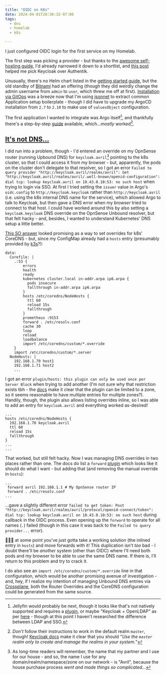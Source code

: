 ```yaml
---
title: "OIDC on K8s"
date: 2024-04-01T20:36:32-07:00
tags:
  - dns
  - homelab
  - k8s

---
```

I just configured OIDC login for the first service on my Homelab.
<!--more-->
The first step was picking a provider - but thanks to the [awesome self-hosting guide](https://github.com/awesome-foss/awesome-sysadmin?tab=readme-ov-file#identity-management---single-sign-on-sso), I'd already narrowed it down to a shortlist, and [this post](https://old.reddit.com/r/selfhosted/comments/ub7dvb/authentik_or_keycloak/) helped me pick Keycloak over Authentik.

Unusually, there's no Helm chart listed in the [getting started guide](https://www.keycloak.org/getting-started/getting-started-kube), but the old standby of [Bitnami](https://github.com/bitnami/charts/tree/main/bitnami/keycloak) had an offering (though they did weirdly change the admin username from `admin` to `user`, which threw me off at first). [Installation via GitOps](https://gitea.scubbo.org/scubbo/helm-charts/commit/1d56a131b71315fb3c1fb2a3b2b39d099b0f605d) was a breeze now that I'm using [jsonnet](https://jsonnet.org/) to extract common Application setup boilerplate - though I did have to upgrade my ArgoCD installation from `2.7` to `2.10` to make use of `valuesObject` configuration.

The first application I wanted to integrate was Argo itself[^jellyfin-plugin], and thankfully there's a step-by-step [guide](https://argo-cd.readthedocs.io/en/stable/operator-manual/user-management/keycloak/) available, which..._mostly_ worked[^realm].

## [It's not DNS...](https://www.cyberciti.biz/media/new/cms/2017/04/dns.jpg)

I did run into a problem, though - I'd entered an override on my OpnSense router (running Upbound DNS) for `keycloak.avril`[^avril] pointing to the k8s cluster, so that I could access it from my browser - but, apparently, the pods on the cluster don't delegate to that resolver, so I got an error `Failed to query provider "http://keycloak.avril/realms/avril": Get "http://keycloak.avril/realms/avril/.well-known/openid-configuration": dial tcp: lookup keycloak.avril on 10.43.0.10:53: no such host` when trying to login via SSO. At first I tried setting the `issuer` value in Argo's `oidc.config` to `http://keycloak.keycloak` rather than `http://keycloak.avril` (i.e. using the k8s internal DNS name for the service), which allowed Argo to talk to Keycloak, but then gave a DNS error when my _browser_ tried to connect to that host. I could have worked around this by also setting a `keycloak.keycloak` DNS override on the OpnSense Unbound resolver, but that felt hacky - and, besides, I wanted to understand Kubernetes' DNS setup a little better.

[This SO answer](https://stackoverflow.com/a/65338650/1040915) looked promising as a way to set overrides for k8s' CoreDNS - but, since my ConfigMap already had a `hosts` entry (presumably provided by [k3s](https://k3s.io/)?):

```
data:
  Corefile: |
    .:53 {
        errors
        health
        ready
        kubernetes cluster.local in-addr.arpa ip6.arpa {
          pods insecure
          fallthrough in-addr.arpa ip6.arpa
        }
        hosts /etc/coredns/NodeHosts {
          ttl 60
          reload 15s
          fallthrough
        }
        prometheus :9153
        forward . /etc/resolv.conf
        cache 30
        loop
        reload
        loadbalance
        import /etc/coredns/custom/*.override
    }
    import /etc/coredns/custom/*.server
  NodeHosts: |
    192.168.1.70 host1
    192.168.1.71 host2
    ...
```

I got an error `plugin/hosts: this plugin can only be used once per Server Block` when trying to add another (I'm not sure why that restriction exists tbh - the [docs](https://coredns.io/plugins/hosts/) make it clear that the plugin can be limited to a zone, so it seems reasonable to have multiple entries for multiple zones?). Handily, though, the plugin also allows listing overrides inline, so I was able to add an entry for `keycloak.avril` and everything worked as-desired!

```
...
hosts /etc/coredns/NodeHosts {
  192.168.1.70 keycloak.avril
  ttl 60
  reload 15s
  fallthrough
}
...
...
```

That worked, but still felt hacky. Now I was managing DNS overrides in two places rather than one. The docs do list a `forward` [plugin](https://coredns.io/manual/configuration/#forwarding) which looks like it should do what I want - but adding that (and removing the manual override in `hosts`):

```
...
 forward avril 192.168.1.1 # My OpnSense router IP
 forward . /etc/resolv.conf
...
```

...gave a slightly different error `failed to get token: Post "http://keycloak.avril/realms/avril/protocol/openid-connect/token": dial tcp: lookup keycloak.avril on 10.43.0.10:53: no such host` during callback in the OIDC process. Even opening up the `forward` to operate for all names (`.`) failed (though in this case it was back to the `Failed to query provider...` error).

🤷🏻‍♂️ at some point you've just gotta take a working solution (the inlined entry in `hosts`) and move forwards with it! This duplication isn't _too_ bad - I doubt there'll be _another_ system (other than OIDC) where I'll need both pods and my browser to be able to use the same DNS name. If there is, I'll return to this problem and try to crack it.

I do also see an `import /etc/coredns/custom/*.override` line in that configuration, which would be another promising avenue of investigation - and, hey, if I realize my intention of managing Unbound DNS entries via [Crossplane](https://www.crossplane.io/), both the Router Overrides and the CoreDNS configuration could be generated from the same source.


[^jellyfin-plugin]: Jellyfin would probably be next, though it looks like that's not natively supported and requires a [plugin](https://github.com/9p4/jellyfin-plugin-sso), or maybe "Keycloak + OpenLDAP" as per [here](https://old.reddit.com/r/selfhosted/comments/ed1z9e/sso_with_authorization_for_jellyfin_ombi_sonarr/fbffkfp/) - though at this point I haven't researched the difference between LDAP and SSO.
[^realm]: _Don't_ follow their instructions to work in the default realm `master`, though! [Keycloak docs](https://www.keycloak.org/docs/latest/server_admin/#the-master-realm) make it clear that you should "_Use the `master` realm only to create and manage the realms in your system._"
[^avril]: As long-time readers will remember, the name that my partner and I use for our house - and so, the name I use for any domain/realm/namespace/zone on our network - is "Avril", because the house purchase process _went and made things so complicated..._
